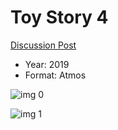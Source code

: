 # Toy Story 4

[Discussion Post](https://www.avsforum.com/threads/bass-eq-for-filtered-movies.2995212/post-58614278)

* Year: 2019
* Format: Atmos

![img 0](https://i.imgur.com/97Z4NqX.jpg)

![img 1](https://i.imgur.com/5N2D7Bn.png)


